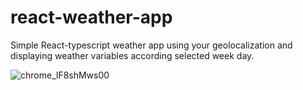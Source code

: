 # react-weather-app
Simple React-typescript weather app using your geolocalization and displaying weather variables according selected week day.

![chrome_lF8shMws00](https://user-images.githubusercontent.com/79931917/212956599-306026f9-c404-42b9-b726-690f480181fd.gif)
